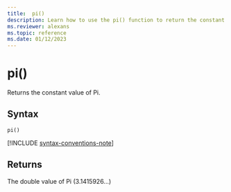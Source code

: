 ```yaml
---
title:  pi()
description: Learn how to use the pi() function to return the constant value of Pi.
ms.reviewer: alexans
ms.topic: reference
ms.date: 01/12/2023
---
```

# pi()

Returns the constant value of Pi.

## Syntax

`pi()`

[!INCLUDE [syntax-conventions-note](../../includes/syntax-conventions-note.md)]

## Returns

The double value of Pi (3.1415926...)
